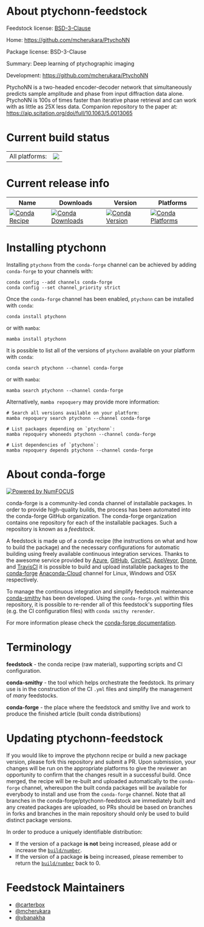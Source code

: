About ptychonn-feedstock
========================

Feedstock license: [BSD-3-Clause](https://github.com/conda-forge/ptychonn-feedstock/blob/main/LICENSE.txt)

Home: https://github.com/mcherukara/PtychoNN

Package license: BSD-3-Clause

Summary: Deep learning of ptychographic imaging

Development: https://github.com/mcherukara/PtychoNN

PtychoNN is a two-headed encoder-decoder network that simultaneously predicts sample amplitude and phase from input diffraction data alone. PtychoNN is 100s of times faster than iterative phase retrieval and can work with as little as 25X less data.
Companion repository to the paper at: https://aip.scitation.org/doi/full/10.1063/5.0013065


Current build status
====================


<table><tr><td>All platforms:</td>
    <td>
      <a href="https://dev.azure.com/conda-forge/feedstock-builds/_build/latest?definitionId=17648&branchName=main">
        <img src="https://dev.azure.com/conda-forge/feedstock-builds/_apis/build/status/ptychonn-feedstock?branchName=main">
      </a>
    </td>
  </tr>
</table>

Current release info
====================

| Name | Downloads | Version | Platforms |
| --- | --- | --- | --- |
| [![Conda Recipe](https://img.shields.io/badge/recipe-ptychonn-green.svg)](https://anaconda.org/conda-forge/ptychonn) | [![Conda Downloads](https://img.shields.io/conda/dn/conda-forge/ptychonn.svg)](https://anaconda.org/conda-forge/ptychonn) | [![Conda Version](https://img.shields.io/conda/vn/conda-forge/ptychonn.svg)](https://anaconda.org/conda-forge/ptychonn) | [![Conda Platforms](https://img.shields.io/conda/pn/conda-forge/ptychonn.svg)](https://anaconda.org/conda-forge/ptychonn) |

Installing ptychonn
===================

Installing `ptychonn` from the `conda-forge` channel can be achieved by adding `conda-forge` to your channels with:

```
conda config --add channels conda-forge
conda config --set channel_priority strict
```

Once the `conda-forge` channel has been enabled, `ptychonn` can be installed with `conda`:

```
conda install ptychonn
```

or with `mamba`:

```
mamba install ptychonn
```

It is possible to list all of the versions of `ptychonn` available on your platform with `conda`:

```
conda search ptychonn --channel conda-forge
```

or with `mamba`:

```
mamba search ptychonn --channel conda-forge
```

Alternatively, `mamba repoquery` may provide more information:

```
# Search all versions available on your platform:
mamba repoquery search ptychonn --channel conda-forge

# List packages depending on `ptychonn`:
mamba repoquery whoneeds ptychonn --channel conda-forge

# List dependencies of `ptychonn`:
mamba repoquery depends ptychonn --channel conda-forge
```


About conda-forge
=================

[![Powered by
NumFOCUS](https://img.shields.io/badge/powered%20by-NumFOCUS-orange.svg?style=flat&colorA=E1523D&colorB=007D8A)](https://numfocus.org)

conda-forge is a community-led conda channel of installable packages.
In order to provide high-quality builds, the process has been automated into the
conda-forge GitHub organization. The conda-forge organization contains one repository
for each of the installable packages. Such a repository is known as a *feedstock*.

A feedstock is made up of a conda recipe (the instructions on what and how to build
the package) and the necessary configurations for automatic building using freely
available continuous integration services. Thanks to the awesome service provided by
[Azure](https://azure.microsoft.com/en-us/services/devops/), [GitHub](https://github.com/),
[CircleCI](https://circleci.com/), [AppVeyor](https://www.appveyor.com/),
[Drone](https://cloud.drone.io/welcome), and [TravisCI](https://travis-ci.com/)
it is possible to build and upload installable packages to the
[conda-forge](https://anaconda.org/conda-forge) [Anaconda-Cloud](https://anaconda.org/)
channel for Linux, Windows and OSX respectively.

To manage the continuous integration and simplify feedstock maintenance
[conda-smithy](https://github.com/conda-forge/conda-smithy) has been developed.
Using the ``conda-forge.yml`` within this repository, it is possible to re-render all of
this feedstock's supporting files (e.g. the CI configuration files) with ``conda smithy rerender``.

For more information please check the [conda-forge documentation](https://conda-forge.org/docs/).

Terminology
===========

**feedstock** - the conda recipe (raw material), supporting scripts and CI configuration.

**conda-smithy** - the tool which helps orchestrate the feedstock.
                   Its primary use is in the construction of the CI ``.yml`` files
                   and simplify the management of *many* feedstocks.

**conda-forge** - the place where the feedstock and smithy live and work to
                  produce the finished article (built conda distributions)


Updating ptychonn-feedstock
===========================

If you would like to improve the ptychonn recipe or build a new
package version, please fork this repository and submit a PR. Upon submission,
your changes will be run on the appropriate platforms to give the reviewer an
opportunity to confirm that the changes result in a successful build. Once
merged, the recipe will be re-built and uploaded automatically to the
`conda-forge` channel, whereupon the built conda packages will be available for
everybody to install and use from the `conda-forge` channel.
Note that all branches in the conda-forge/ptychonn-feedstock are
immediately built and any created packages are uploaded, so PRs should be based
on branches in forks and branches in the main repository should only be used to
build distinct package versions.

In order to produce a uniquely identifiable distribution:
 * If the version of a package **is not** being increased, please add or increase
   the [``build/number``](https://docs.conda.io/projects/conda-build/en/latest/resources/define-metadata.html#build-number-and-string).
 * If the version of a package **is** being increased, please remember to return
   the [``build/number``](https://docs.conda.io/projects/conda-build/en/latest/resources/define-metadata.html#build-number-and-string)
   back to 0.

Feedstock Maintainers
=====================

* [@carterbox](https://github.com/carterbox/)
* [@mcherukara](https://github.com/mcherukara/)
* [@vbanakha](https://github.com/vbanakha/)


<!-- dummy commit to enable rerendering -->

